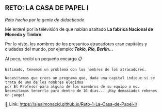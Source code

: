 ## RETO: LA CASA DE PAPEL I 
_Reto hecho por la gente de didacticode_

Me enteré por la televisión de que habían asaltado **La fabrica Nacional de Moneda y Timbre**.

Por lo visto, los nombres de los presuntos atracadores eran capitales y ciudades del mundo, por ejemplo: _**Tokio, Río, Berlín...**_

Al poco, recibí un pequeño encargo 📋

```
Estimado, tenemos un problema con los nombres de los atracadores.

Necesitamos que crees un programa que, dada una capital indique si se trata de uno de los nombres elegidos 
por El Profesor para alguno de los miembros de su equipo o no.
Necesitamos tenerrlo para dentro de 10 dias... ¡Hay demasiados rehenes en juego!
```
🚀 Link: https://alealmonacid.github.io/Reto-1-La-Casa-de-Papel-I/
